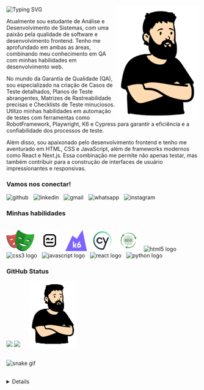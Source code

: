 ![Typing SVG](https://readme-typing-svg.demolab.com?font=Fira+Code&pause=1000&color=79FF97&background=FFFFFF00&random=false&width=435&lines=Ol%C3%A1%2C+eu+sou+Vitor+Moratz!) <img align="right" alt="meimage" height="300px" src="./images/me.png">

<p align="left">Atualmente sou estudante de Análise e Desenvolvimento de Sistemas, com uma paixão pela qualidade de software e desenvolvimento frontend. Tenho me aprofundado em ambas as áreas, combinando meu conhecimento em QA com minhas habilidades em desenvolvimento web.

<p align="left">No mundo da Garantia de Qualidade (QA), sou especializado na criação de Casos de Teste detalhados, Planos de Teste abrangentes, Matrizes de Rastreabilidade precisas e Checklists de Teste minuciosos. Utilizo minhas habilidades em automação de testes com ferramentas como RobotFramework, Playwright, K6 e Cypress para garantir a eficiência e a confiabilidade dos processos de teste.

<p align="left">Além disso, sou apaixonado pelo desenvolvimento frontend e tenho me aventurado em HTML, CSS e JavaScript, além de frameworks modernos como React e Next.js. Essa combinação me permite não apenas testar, mas também contribuir para a construção de interfaces de usuário impressionantes e responsivas.

<h3 align="left">Vamos nos conectar!</h3>

<div align="left">
  <a href="https://github.com/vitor-moratz" style="text-decoration: none">
    <img src="https://img.shields.io/badge/GitHub-100000?style=for-the-badge&logo=github&logoColor=white" height="33" alt="github"/>
  </a>
  <img width="5"/>
  <a href="https://www.linkedin.com/in/vitor-moratz-b24629152/" style="text-decoration: none">
    <img src="https://img.shields.io/badge/LinkedIn-0077B5?style=for-the-badge&logo=linkedin&logoColor=white" height="33" alt="linkedin"/>
  </a>
  <img width="5"/>
  <a href="mailto:vitor.morato80@gmail.com" style="text-decoration: none">
    <img src="https://img.shields.io/badge/Gmail-D14836?style=for-the-badge&logo=gmail&logoColor=white" height="33" alt="gmail"/>
  </a>
  <img width="5"/>
  <a href="https://api.whatsapp.com/send?phone=5541998595330&text=Welcome%20Moratz%20Programming!" style="text-decoration: none">
    <img src="https://img.shields.io/badge/WhatsApp-25D366?style=for-the-badge&logo=whatsapp&logoColor=white" height="33" alt="whatsapp"/>
  </a>
  <img width="5"/>
  <a href="https://www.instagram.com/vitor.morato_smile/" style="text-decoration: none">
    <img src="https://img.shields.io/badge/Instagram-E4405F?style=for-the-badge&logo=instagram&logoColor=white" height="33" alt="instagram"/>
  </a>
  <img width="5"/>
</div>

<h3 align="left">Minhas habilidades</h3>

<div style="display: inline_block"><br>
  <a href="https://playwright.dev/" style="text-decoration: none">
    <img src="./images/play.png" height="55" alt="playwright"/>
  </a>
  <img width="5"/>
  <a href="https://robotframework.org/" style="text-decoration: none">
    <img src="./images/robot.png" height="55" alt="robot"/>
  </a>
  <img width="5"/>
  <a href="https://k6.io/" style="text-decoration: none">
    <img src="./images/k6.png" height="55" alt="k6"/>
  </a>
  <img width="5"/>
  <a href="https://www.cypress.io/" style="text-decoration: none">
    <img src="./images/cy.png" height="55" alt="cy"/>
  </a>
  <img width="5"/>
  <a href="https://cucumber.io/docs/bdd/" style="text-decoration: none">
    <img src="./images/tecnicabdd.png" height="55" alt="bdd"/>
  </a>
  <img width="5"/>
  <a href="https://developer.mozilla.org/en-US/docs/Web/HTML" style="text-decoration: none">
    <img src="https://cdn.jsdelivr.net/gh/devicons/devicon/icons/html5/html5-original.svg" height="55" alt="html5 logo"/>
  </a>
  <img width="5"/>
  <a href="https://developer.mozilla.org/en-US/docs/Web/CSS" style="text-decoration: none">
    <img src="https://cdn.jsdelivr.net/gh/devicons/devicon/icons/css3/css3-original.svg" height="55" alt="css3 logo"/>
  </a>
  <img width="5"/>
  <a href="https://developer.mozilla.org/en-US/docs/Web/JavaScript" style="text-decoration: none">
    <img src="https://cdn.jsdelivr.net/gh/devicons/devicon/icons/javascript/javascript-plain.svg" height="55" alt="javascript logo"/>
  </a>
  <img width="5"/>
  <a href="https://reactjs.org/" style="text-decoration: none">
    <img src="https://cdn.jsdelivr.net/gh/devicons/devicon/icons/react/react-original.svg" height="55" alt="react logo"/>
  </a>
  <img width="5"/>
  <a href="https://www.python.org/" style="text-decoration: none">
    <img src="https://cdn.jsdelivr.net/gh/devicons/devicon/icons/python/python-original.svg" height="55" alt="python logo"/>
  </a>
  <img width="5"/>
</div>

<h3 align="left">GitHub Status</h3>

<div>
  <a href="https://github.com/vitor-moratz" style="text-decoration: none">
  <img height="180em" src="https://github-readme-stats.vercel.app/api?username=vitor-moratz&show_icons=true&theme=dark&include_all_commits=true&count_private=true"/>
  <img height="180em" src="https://github-readme-stats.vercel.app/api/top-langs/?username=vitor-moratz&layout=compact&langs_count=16&theme=dark"/>
  <img width="15"/>
  <img src="./images/me2.gif" width="125" height="172">
</div>
<br>

![snake gif](https://github.com/vitor-moratz/vitor-moratz/blob/output/github-contribution-grid-snake.svg)
<br><br>

<details align="left">
  <summary></summary> 
 
  - Badges by <a href="https://shields.io/">shields.io</a>.
  - GitHub Stats by <a href="https://github.com/anuraghazra/github-readme-stats">anuraghazra</a>.
  - Developer vector created by @andi_aqua_ on <a href="https://picrew.me/en/">picrew</a>.
 
  <div align="right">Made with 💚 by <a href="https://github.com/vitor-moratz">vitor-moratz</a>.</div>

</details>

